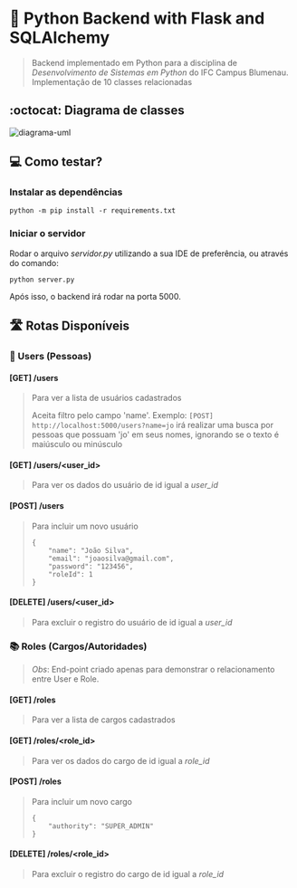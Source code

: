 # :snake: Python Backend with Flask and SQLAlchemy

> Backend implementado em Python para a disciplina de _Desenvolvimento de Sistemas em Python_ do IFC Campus Blumenau.
> Implementação de 10 classes relacionadas

## :octocat: Diagrama de classes
![diagrama-uml](https://user-images.githubusercontent.com/50798315/150057313-808491ea-3dbd-424f-8d7b-8d63c7ddc8e4.png)

## :computer: Como testar?

### Instalar as dependências
```python -m pip install -r requirements.txt```

### Iniciar o servidor
Rodar o arquivo _servidor.py_ utilizando a sua IDE de preferência, ou através do comando:

```python server.py```

Após isso, o backend irá rodar na porta 5000.

## :motorway: Rotas Disponíveis

### :standing_person: Users (Pessoas)

#### [GET] /users
> Para ver a lista de usuários cadastrados
> 
> Aceita filtro pelo campo 'name'. Exemplo:
> ```[POST] http://localhost:5000/users?name=jo```
> irá realizar uma busca por pessoas que possuam 'jo' em seus nomes, ignorando se o texto é maiúsculo ou minúsculo


#### [GET] /users/<user_id>
> Para ver os dados do usuário de id igual a _user_id_

#### [POST] /users
> Para incluir um novo usuário
> ```
> {
>     "name": "João Silva",
>     "email": "joaosilva@gmail.com",
>     "password": "123456",
>     "roleId": 1
> }
> ```

#### [DELETE] /users/<user_id>
> Para excluir o registro do usuário de id igual a _user_id_


### :books: Roles (Cargos/Autoridades)
> _Obs_: End-point criado apenas para demonstrar o relacionamento entre User e Role.

#### [GET] /roles
> Para ver a lista de cargos cadastrados

#### [GET] /roles/<role_id>
> Para ver os dados do cargo de id igual a _role_id_

#### [POST] /roles
> Para incluir um novo cargo
> ```
> {
>     "authority": "SUPER_ADMIN"
> }
> ```

#### [DELETE] /roles/<role_id>
> Para excluir o registro do cargo de id igual a _role_id_
